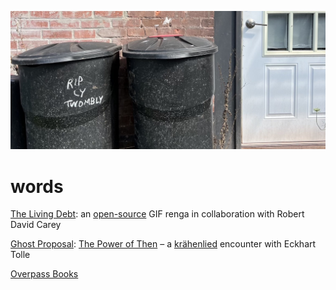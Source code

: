 [![](words.jpg)](../index.html)

# words

[The Living Debt](https://gifrenga.co): an [open-source]((https://github.com/williamthazard/gifrenga)) GIF renga in collaboration with Robert David Carey

[Ghost Proposal](https://ghostproposal.com/): [The Power of Then](https://ghostproposal.com/William-Hazard) – a [krähenlied](https://github.com/williamthazard/krahenlied) encounter with Eckhart Tolle

[Overpass Books](https://overpassbooks.org/)